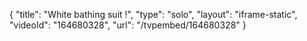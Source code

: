 {
    "title": "White bathing suit !",
    "type": "solo",
    "layout": "iframe-static",
    "videoId": "164680328",
    "url": "\/tvpembed\/164680328"
}